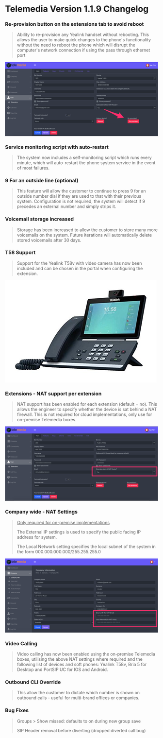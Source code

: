 # Telemedia Version 1.1.9 Changelog

### Re-provision button on the extensions tab to avoid reboot

> Ability to re-provision any Yealink handset without rebooting.  This allows the user to make quick changes to the phone's functionality without the need to reboot the phone which will disrupt the computer's network connection if using the pass through ethernet port

![re-provision](https://github.com/codebase-technology/Telemedia-Documentation/raw/master/1.1.9/images/re-provision.png)

### Service monitoring script with auto-restart

> The system now includes a self-monitoring script which runs every minute, which will auto-restart the phone system service in the event of most failures.

### 9 For an outside line (optional)

> This feature will allow the customer to continue to press 9 for an outside number dial if they are used to that with their previous system.  Configuration is not required, the system will detect if 9 precedes an external number and simply strips it. 

### Voicemail storage increased

> Storage has been increased to allow the customer to store many more voicemails on the system.  Future iterations will automatically delete stored voicemails after 30 days.

### T58 Support 

> Support for the Yealink T58v with video camera has now been included and can be chosen in the portal when configuring the extension.

![Yealink T58v](https://github.com/codebase-technology/Telemedia-Documentation/raw/master/1.1.9/images/Yealink%20T58v.jpg)

### Extensions - NAT support per extension

> NAT support has been enabled for each extension (default = no).  This allows the engineer to specify whether the device is sat behind a NAT firewall.  This is not required for cloud implementations, only use for on-premise Telemedia boxes.

![NAT Support](https://github.com/codebase-technology/Telemedia-Documentation/raw/master/1.1.9/images/nat.png)

### Company wide - NAT Settings

> <u>Only required for on-premise implementations</u>
>
> The External IP settings is used to specify the public facing IP address for system.
>
> The Local Network setting specifies the local subnet of the system in the form 000.000.000.000/255.255.255.0

![Company NAT Settings](https://github.com/codebase-technology/Telemedia-Documentation/raw/master/1.1.9/images/company-nat.png)

### Video Calling

> Video calling has now been enabled using the on-premise Telemedia boxes, utilising the above NAT settings where required and the following list of devices and soft phones: Yealink T58v, Bria 5 for Desktop and PortSIP UC for IOS and Android.

### Outbound CLI Override

> This allow the customer to dictate which number is shown on outbound calls - useful for multi-brand offices or companies.



### Bug Fixes

>  Groups > Show missed: defaults to on during new group save
>
>  SIP Header removal before diverting (dropped diverted call bug)
